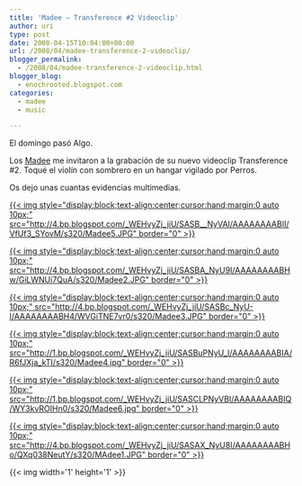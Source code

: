 ```yaml
---
title: 'Madee – Transference #2 Videoclip'
author: uri
type: post
date: 2008-04-15T10:04:00+00:00
url: /2008/04/madee-transference-2-videoclip/
blogger_permalink:
  - /2008/04/madee-transference-2-videoclip.html
blogger_blog:
  - enochrooted.blogspot.com
categories:
  - madee
  - music

---
```

El domingo pasó Algo.

Los [Madee][1] me invitaron a la grabación de su nuevo videoclip Transference #2. Toqué el violín con sombrero en un hangar vigilado por Perros.

Os dejo unas cuantas evidencias multimedias.

[{{< img style="display:block;text-align:center;cursor:hand;margin:0 auto 10px;" src="http://4.bp.blogspot.com/_WEHvyZj_jiU/SASB__NyVAI/AAAAAAAABII/VfUf3_SYovM/s320/Madee5.JPG" border="0" >}}][2]

[{{< img style="display:block;text-align:center;cursor:hand;margin:0 auto 10px;" src="http://4.bp.blogspot.com/_WEHvyZj_jiU/SASBA_NyU9I/AAAAAAAABHw/GiLWNUi7QuA/s320/Madee2.JPG" border="0" >}}][3]

[{{< img style="display:block;text-align:center;cursor:hand;margin:0 auto 10px;" src="http://4.bp.blogspot.com/_WEHvyZj_jiU/SASBc_NyU-I/AAAAAAAABH4/WVGiTNE7vr0/s320/Madee3.JPG" border="0" >}}][4]

[{{< img style="display:block;text-align:center;cursor:hand;margin:0 auto 10px;" src="http://1.bp.blogspot.com/_WEHvyZj_jiU/SASBuPNyU_I/AAAAAAAABIA/R6fJXja_kTI/s320/Madee4.jpg" border="0" >}}][5]

[{{< img style="display:block;text-align:center;cursor:hand;margin:0 auto 10px;" src="http://1.bp.blogspot.com/_WEHvyZj_jiU/SASCLPNyVBI/AAAAAAAABIQ/WY3kvROIHn0/s320/Madee6.jpg" border="0" >}}][6]

[{{< img style="display:block;text-align:center;cursor:hand;margin:0 auto 10px;" src="http://4.bp.blogspot.com/_WEHvyZj_jiU/SASAX_NyU8I/AAAAAAAABHo/QXq038NeutY/s320/MAdee1.JPG" border="0" >}}][7] 

<div class="blogger-post-footer">
  {{< img width='1' height='1' >}}
</div>

 [1]: http://myspace.com/madeebcn
 [2]: http://4.bp.blogspot.com/_WEHvyZj_jiU/SASB__NyVAI/AAAAAAAABII/VfUf3_SYovM/s1600-h/Madee5.JPG
 [3]: http://4.bp.blogspot.com/_WEHvyZj_jiU/SASBA_NyU9I/AAAAAAAABHw/GiLWNUi7QuA/s1600-h/Madee2.JPG
 [4]: http://4.bp.blogspot.com/_WEHvyZj_jiU/SASBc_NyU-I/AAAAAAAABH4/WVGiTNE7vr0/s1600-h/Madee3.JPG
 [5]: http://1.bp.blogspot.com/_WEHvyZj_jiU/SASBuPNyU_I/AAAAAAAABIA/R6fJXja_kTI/s1600-h/Madee4.jpg
 [6]: http://1.bp.blogspot.com/_WEHvyZj_jiU/SASCLPNyVBI/AAAAAAAABIQ/WY3kvROIHn0/s1600-h/Madee6.jpg
 [7]: http://4.bp.blogspot.com/_WEHvyZj_jiU/SASAX_NyU8I/AAAAAAAABHo/QXq038NeutY/s1600-h/MAdee1.JPG